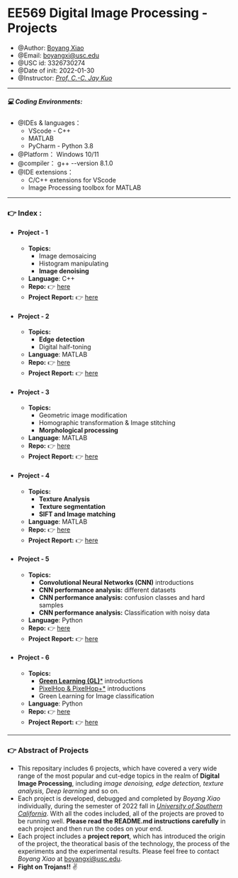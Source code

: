 # EE569 Digital Image Processing - Projects
 * @Author:         [Boyang Xiao](https://www.linkedin.com/in/boyang-xiao-40b644225/)
 * @Email:          boyangxi@usc.edu
 * @USC id:         3326730274  
 * @Date of init:   2022-01-30
 * @Instructor:     [*Prof. C.-C. Jay Kuo*](https://viterbi.usc.edu/directory/faculty/Kuo/Chung-Chieh)
***
##### 💻 Coding Environments:
 * @IDEs & languages：		
    - VScode - C++
    - MATLAB
    - PyCharm - Python 3.8
 * @Platform：	Windows 10/11
 * @compiler：	g++  --version 8.1.0
 * @IDE extensions：	
    * C/C++ extensions for VScode 
    * Image Processing toolbox for MATLAB
***
### 👉 Index :
- #### Project - 1
    - **Topics:** 
        - Image demosaicing
        - Histogram manipulating
        - **Image denoising**
    - **Language**: C++
    - **Repo:** 👉 [here](https://github.com/SeanXiaoby/EE569_USC_2022spring/tree/main/Homework_1)
    - **Project Report:** 👉 [here](https://github.com/SeanXiaoby/EE569_USC_2022spring/blob/main/Homework_1/Homework%20Report/EE569_hw1_3326730274_Xiao.pdf)
    
- #### Project - 2
    - **Topics:** 
        - **Edge detection**
        - Digital half-toning
    - **Language**: MATLAB
    - **Repo:** 👉 [here](https://github.com/SeanXiaoby/EE569_USC_2022spring/tree/main/Homework_2)
    - **Project Report:** 👉 [here](https://github.com/SeanXiaoby/EE569_USC_2022spring/blob/main/Homework_2/Homework%20Report/EE569_hw2_3326730274_Xiao.pdf)
- #### Project - 3
    - **Topics:** 
        - Geometric image modification
        - Homographic transformation & Image stitching
        - **Morphological processing**
    - **Language**: MATLAB
    - **Repo:** 👉 [here](https://github.com/SeanXiaoby/EE569_USC_2022spring/tree/main/Homework_3)
    - **Project Report:** 👉 [here](https://github.com/SeanXiaoby/EE569_USC_2022spring/blob/main/Homework_3/Homework%20Report/EE569_hw3_3326730274_Xiao.pdf)
- #### Project - 4
    - **Topics:** 
        - **Texture Analysis**
        - **Texture segmentation**
        - **SIFT and Image matching**
    - **Language**: MATLAB
    - **Repo:** 👉 [here](https://github.com/SeanXiaoby/EE569_USC_2022spring/tree/main/Homework_4)
    - **Project Report:** 👉 [here](https://github.com/SeanXiaoby/EE569_USC_2022spring/blob/main/Homework_4/Homework%20Report/EE569_hw4_3326730274_Xiao.pdf)
- #### Project - 5
    - **Topics:** 
        - **Convolutional Neural Networks (CNN)** introductions
        - **CNN performance analysis:** different datasets
        - **CNN performance analysis:** confusion classes and hard samples
        - **CNN performance analysis:** Classification with noisy data
    - **Language**: Python
    - **Repo:** 👉 [here](https://github.com/SeanXiaoby/EE569_USC_2022spring/tree/main/Homework_5)
    - **Project Report:** 👉 [here](https://github.com/SeanXiaoby/EE569_USC_2022spring/blob/main/Homework_5/Homework%20Report/EE569_hw5_3326730274_Xiao.pdf)
- #### Project - 6
    - **Topics:** 
        - [**Green Learning (GL)***](https://github.com/SeanXiaoby/EE569_USC_2022spring/blob/main/Homework_6/Reference/Saak%20Transform-Kuo-JVCI-2018-01.pdf) introductions
        - [PixelHop & PixelHop+*](https://github.com/SeanXiaoby/EE569_USC_2022spring/blob/main/Homework_6/Reference/Saak%20Transform-Kuo-JVCI-2018-01.pdf) introductions
        - Green Learning for Image classification
    - **Language**: Python
    - **Repo:** 👉 [here](https://github.com/SeanXiaoby/EE569_USC_2022spring/tree/main/Homework_6)
    - **Project Report:** 👉 [here](https://github.com/SeanXiaoby/EE569_USC_2022spring/blob/main/Homework_6/Homework%20Report/Homework%20Report%206.pdf)
---
### 👉 Abstract of Projects
- This repositary includes 6 projects, which have covered a very wide range of the most popular and cut-edge topics in the realm of **Digital Image Processing**, including *image denoising, edge detection, texture analysis, Deep learning* and so on.
- Each project is developed, debugged and completed by *Boyang Xiao* individually, during the semester of 2022 fall in [*University of Southern California*](https://viterbischool.usc.edu/). With all the codes included, all of the projects are proved to be running well. **Please read the README.md instructions carefully** in each project and then run the codes on your end.
- Each project includes a **project report**, which has introduced the origin of the project, the theoratical basis of the technology, the process of the experiments and the experimental results. Please feel free to contact *Boyang Xiao* at <a href="boyangxi@usc.edu">boyangxi@usc.edu</a>.
- **Fight on Trojans!!** ✌️

